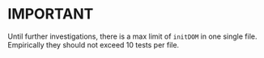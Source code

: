 # IMPORTANT

Until further investigations, there is a max limit of `initDOM` in one single file.
Empirically they should not exceed 10 tests per file.
